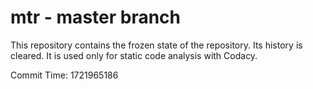 # mtr - master branch

This repository contains the frozen state of the repository.
Its history is cleared. It is used only for static code
analysis with Codacy.

Commit Time: 1721965186